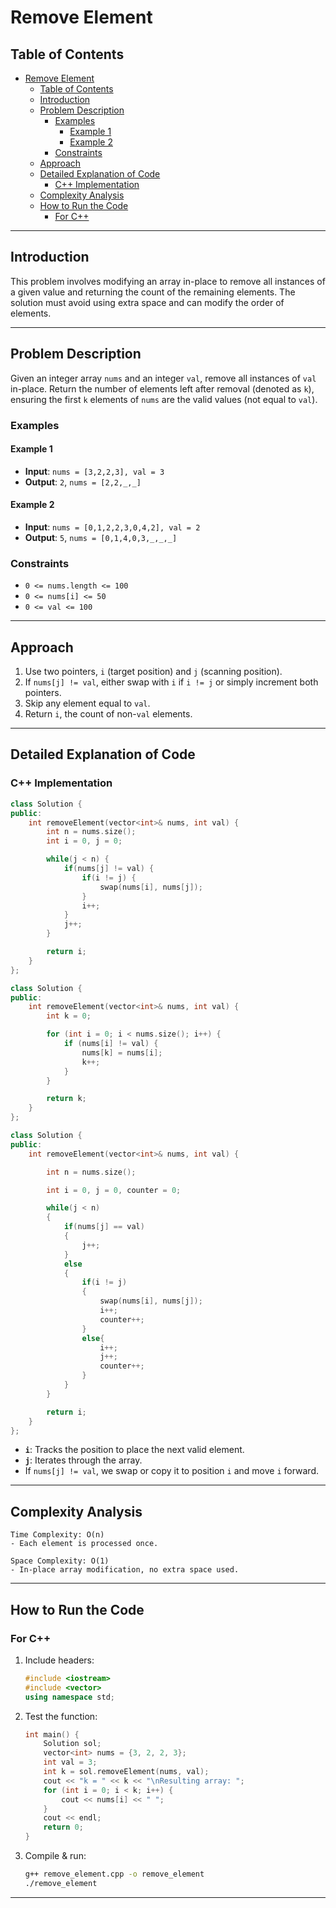 # Remove Element

## Table of Contents

- [Remove Element](#remove-element)
  - [Table of Contents](#table-of-contents)
  - [Introduction](#introduction)
  - [Problem Description](#problem-description)
    - [Examples](#examples)
      - [Example 1](#example-1)
      - [Example 2](#example-2)
    - [Constraints](#constraints)
  - [Approach](#approach)
  - [Detailed Explanation of Code](#detailed-explanation-of-code)
    - [C++ Implementation](#c-implementation)
  - [Complexity Analysis](#complexity-analysis)
  - [How to Run the Code](#how-to-run-the-code)
    - [For C++](#for-c)

---

## Introduction

This problem involves modifying an array in-place to remove all instances of a given value and returning the count of the remaining elements. The solution must avoid using extra space and can modify the order of elements.

---

## Problem Description

Given an integer array `nums` and an integer `val`, remove all instances of `val` in-place. Return the number of elements left after removal (denoted as `k`), ensuring the first `k` elements of `nums` are the valid values (not equal to `val`).

### Examples

#### Example 1

- **Input**: `nums = [3,2,2,3], val = 3`
- **Output**: `2`, `nums = [2,2,_,_]`

#### Example 2

- **Input**: `nums = [0,1,2,2,3,0,4,2], val = 2`
- **Output**: `5`, `nums = [0,1,4,0,3,_,_,_]`

### Constraints

- `0 <= nums.length <= 100`
- `0 <= nums[i] <= 50`
- `0 <= val <= 100`

---

## Approach

1. Use two pointers, `i` (target position) and `j` (scanning position).
2. If `nums[j] != val`, either swap with `i` if `i != j` or simply increment both pointers.
3. Skip any element equal to `val`.
4. Return `i`, the count of non-`val` elements.

---

## Detailed Explanation of Code

### C++ Implementation

```cpp
class Solution {
public:
    int removeElement(vector<int>& nums, int val) {
        int n = nums.size();
        int i = 0, j = 0;

        while(j < n) {
            if(nums[j] != val) {
                if(i != j) {
                    swap(nums[i], nums[j]);
                }
                i++;
            }
            j++;
        }

        return i;
    }
};
```

```cpp
class Solution {
public:
    int removeElement(vector<int>& nums, int val) {
        int k = 0;

        for (int i = 0; i < nums.size(); i++) {
            if (nums[i] != val) {
                nums[k] = nums[i];
                k++;
            }
        }

        return k;
    }
};
```

```cpp
class Solution {
public:
    int removeElement(vector<int>& nums, int val) {

        int n = nums.size();

        int i = 0, j = 0, counter = 0;

        while(j < n)
        {
            if(nums[j] == val)
            {
                j++;
            }
            else
            {
                if(i != j)
                {
                    swap(nums[i], nums[j]);
                    i++;
                    counter++;
                }
                else{
                    i++;
                    j++;
                    counter++;
                }
            }
        }

        return i;
    }
};
```

- **`i`**: Tracks the position to place the next valid element.
- **`j`**: Iterates through the array.
- If `nums[j] != val`, we swap or copy it to position `i` and move `i` forward.

---

## Complexity Analysis

```text
Time Complexity: O(n)
- Each element is processed once.

Space Complexity: O(1)
- In-place array modification, no extra space used.
```

---

## How to Run the Code

### For C++

1. Include headers:

   ```cpp
   #include <iostream>
   #include <vector>
   using namespace std;
   ```

2. Test the function:

   ```cpp
   int main() {
       Solution sol;
       vector<int> nums = {3, 2, 2, 3};
       int val = 3;
       int k = sol.removeElement(nums, val);
       cout << "k = " << k << "\nResulting array: ";
       for (int i = 0; i < k; i++) {
           cout << nums[i] << " ";
       }
       cout << endl;
       return 0;
   }
   ```

3. Compile & run:

   ```sh
   g++ remove_element.cpp -o remove_element
   ./remove_element
   ```

---
